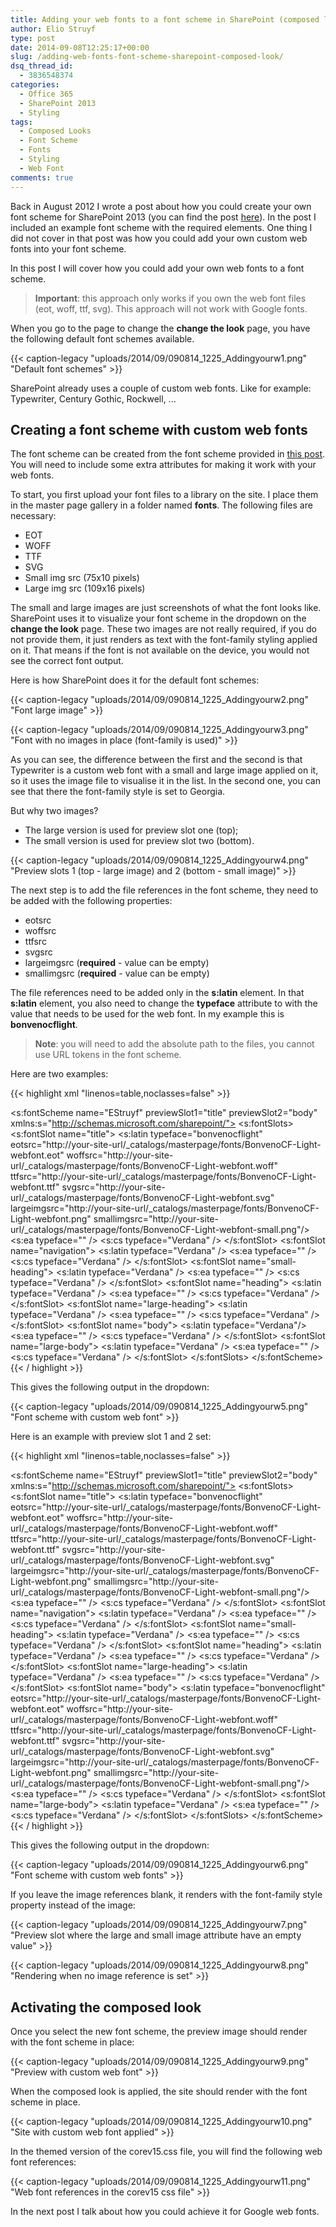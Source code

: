 ```yaml
---
title: Adding your web fonts to a font scheme in SharePoint (composed look)
author: Elio Struyf
type: post
date: 2014-09-08T12:25:17+00:00
slug: /adding-web-fonts-font-scheme-sharepoint-composed-look/
dsq_thread_id:
  - 3836548374
categories:
  - Office 365
  - SharePoint 2013
  - Styling
tags:
  - Composed Looks
  - Font Scheme
  - Fonts
  - Styling
  - Web Font
comments: true
---
```


Back in August 2012 I wrote a post about how you could create your own font scheme for SharePoint 2013 (you can find the post [here](https://www.eliostruyf.com/creating-a-new-font-scheme-for-sharepoint-2013-composed-look/)). In the post I included an example font scheme with the required elements. One thing I did not cover in that post was how you could add your own custom web fonts into your font scheme.

In this post I will cover how you could add your own web fonts to a font scheme.

> **Important**: this approach only works if you own the web font files (eot, woff, ttf, svg). This approach will not work with Google fonts.

When you go to the page to change the **change the look** page, you have the following default font schemes available.

{{< caption-legacy "uploads/2014/09/090814_1225_Addingyourw1.png" "Default font schemes" >}}

SharePoint already uses a couple of custom web fonts. Like for example: Typewriter, Century Gothic, Rockwell, ...

## Creating a font scheme with custom web fonts

The font scheme can be created from the font scheme provided in [this post](https://www.eliostruyf.com/creating-a-new-font-scheme-for-sharepoint-2013-composed-look/). You will need to include some extra attributes for making it work with your web fonts.

To start, you first upload your font files to a library on the site. I place them in the master page gallery in a folder named **fonts**. The following files are necessary:

*   EOT
*   WOFF
*   TTF
*   SVG
*   Small img src (75x10 pixels)
*   Large img src (109x16 pixels)

The small and large images are just screenshots of what the font looks like. SharePoint uses it to visualize your font scheme in the dropdown on the **change the look** page. These two images are not really required, if you do not provide them, it just renders as text with the font-family styling applied on it. That means if the font is not available on the device, you would not see the correct font output.

Here is how SharePoint does it for the default font schemes:

{{< caption-legacy "uploads/2014/09/090814_1225_Addingyourw2.png" "Font large image" >}}

{{< caption-legacy "uploads/2014/09/090814_1225_Addingyourw3.png" "Font with no images in place (font-family is used)" >}}

As you can see, the difference between the first and the second is that Typewriter is a custom web font with a small and large image applied on it, so it uses the image file to visualise it in the list. In the second one, you can see that there the font-family style is set to Georgia.

But why two images?

*   The large version is used for preview slot one (top);
*   The small version is used for preview slot two (bottom).

{{< caption-legacy "uploads/2014/09/090814_1225_Addingyourw4.png" "Preview slots 1 (top - large image) and 2 (bottom - small image)" >}}

The next step is to add the file references in the font scheme, they need to be added with the following properties:

*   eotsrc
*   woffsrc
*   ttfsrc
*   svgsrc
*   largeimgsrc (**required** - value can be empty)
*   smallimgsrc (**required** - value can be empty)

The file references need to be added only in the **s:latin** element. In that **s:latin** element, you also need to change the **typeface** attribute to with the value that needs to be used for the web font. In my example this is **bonvenocflight**.

> **Note**: you will need to add the absolute path to the files, you cannot use URL tokens in the font scheme.

Here are two examples:

{{< highlight xml "linenos=table,noclasses=false" >}}
<?xml version="1.0" encoding="utf-8"?>
<s:fontScheme name="EStruyf" previewSlot1="title" previewSlot2="body" xmlns:s="http://schemas.microsoft.com/sharepoint/">
  <s:fontSlots>
    <s:fontSlot name="title">
      <s:latin typeface="bonvenocflight" eotsrc="http://your-site-url/_catalogs/masterpage/fonts/BonvenoCF-Light-webfont.eot" woffsrc="http://your-site-url/_catalogs/masterpage/fonts/BonvenoCF-Light-webfont.woff" ttfsrc="http://your-site-url/_catalogs/masterpage/fonts/BonvenoCF-Light-webfont.ttf" svgsrc="http://your-site-url/_catalogs/masterpage/fonts/BonvenoCF-Light-webfont.svg" largeimgsrc="http://your-site-url/_catalogs/masterpage/fonts/BonvenoCF-Light-webfont.png" smallimgsrc="http://your-site-url/_catalogs/masterpage/fonts/BonvenoCF-Light-webfont-small.png"/>
      <s:ea typeface="" />
      <s:cs typeface="Verdana" />
    </s:fontSlot>
    <s:fontSlot name="navigation">
      <s:latin typeface="Verdana" />
      <s:ea typeface="" />
      <s:cs typeface="Verdana" />
    </s:fontSlot>
    <s:fontSlot name="small-heading">
      <s:latin typeface="Verdana" />
      <s:ea typeface="" />
      <s:cs typeface="Verdana" />
    </s:fontSlot>
    <s:fontSlot name="heading">
      <s:latin typeface="Verdana" />
      <s:ea typeface="" />
      <s:cs typeface="Verdana" />
    </s:fontSlot>
    <s:fontSlot name="large-heading">
      <s:latin typeface="Verdana" />
      <s:ea typeface="" />
      <s:cs typeface="Verdana" />
    </s:fontSlot>
    <s:fontSlot name="body">
      <s:latin typeface="Verdana"/>
      <s:ea typeface="" />
      <s:cs typeface="Verdana" />
    </s:fontSlot>
    <s:fontSlot name="large-body">
      <s:latin typeface="Verdana" />
      <s:ea typeface="" />
      <s:cs typeface="Verdana" />
    </s:fontSlot>
  </s:fontSlots>
</s:fontScheme>
{{< / highlight >}}

This gives the following output in the dropdown:

{{< caption-legacy "uploads/2014/09/090814_1225_Addingyourw5.png" "Font scheme with custom web font" >}}

Here is an example with preview slot 1 and 2 set:

{{< highlight xml "linenos=table,noclasses=false" >}}
<?xml version="1.0" encoding="utf-8"?>
<s:fontScheme name="EStruyf" previewSlot1="title" previewSlot2="body" xmlns:s="http://schemas.microsoft.com/sharepoint/">
  <s:fontSlots>
    <s:fontSlot name="title">
      <s:latin typeface="bonvenocflight" eotsrc="http://your-site-url/_catalogs/masterpage/fonts/BonvenoCF-Light-webfont.eot" woffsrc="http://your-site-url/_catalogs/masterpage/fonts/BonvenoCF-Light-webfont.woff" ttfsrc="http://your-site-url/_catalogs/masterpage/fonts/BonvenoCF-Light-webfont.ttf" svgsrc="http://your-site-url/_catalogs/masterpage/fonts/BonvenoCF-Light-webfont.svg" largeimgsrc="http://your-site-url/_catalogs/masterpage/fonts/BonvenoCF-Light-webfont.png" smallimgsrc="http://your-site-url/_catalogs/masterpage/fonts/BonvenoCF-Light-webfont-small.png"/>
      <s:ea typeface="" />
      <s:cs typeface="Verdana" />
    </s:fontSlot>
    <s:fontSlot name="navigation">
      <s:latin typeface="Verdana" />
      <s:ea typeface="" />
      <s:cs typeface="Verdana" />
    </s:fontSlot>
    <s:fontSlot name="small-heading">
      <s:latin typeface="Verdana" />
      <s:ea typeface="" />
      <s:cs typeface="Verdana" />
    </s:fontSlot>
    <s:fontSlot name="heading">
      <s:latin typeface="Verdana" />
      <s:ea typeface="" />
      <s:cs typeface="Verdana" />
    </s:fontSlot>
    <s:fontSlot name="large-heading">
      <s:latin typeface="Verdana" />
      <s:ea typeface="" />
      <s:cs typeface="Verdana" />
    </s:fontSlot>
    <s:fontSlot name="body">
      <s:latin typeface="bonvenocflight" eotsrc="http://your-site-url/_catalogs/masterpage/fonts/BonvenoCF-Light-webfont.eot" woffsrc="http://your-site-url/_catalogs/masterpage/fonts/BonvenoCF-Light-webfont.woff" ttfsrc="http://your-site-url/_catalogs/masterpage/fonts/BonvenoCF-Light-webfont.ttf" svgsrc="http://your-site-url/_catalogs/masterpage/fonts/BonvenoCF-Light-webfont.svg" largeimgsrc="http://your-site-url/_catalogs/masterpage/fonts/BonvenoCF-Light-webfont.png" smallimgsrc="http://your-site-url/_catalogs/masterpage/fonts/BonvenoCF-Light-webfont-small.png"/>
      <s:ea typeface="" />
      <s:cs typeface="Verdana" />
    </s:fontSlot>
    <s:fontSlot name="large-body">
      <s:latin typeface="Verdana" />
      <s:ea typeface="" />
      <s:cs typeface="Verdana" />
    </s:fontSlot>
  </s:fontSlots>
</s:fontScheme>
{{< / highlight >}}

This gives the following output in the dropdown:

{{< caption-legacy "uploads/2014/09/090814_1225_Addingyourw6.png" "Font scheme with custom web fonts" >}}

If you leave the image references blank, it renders with the font-family style property instead of the image:

{{< caption-legacy "uploads/2014/09/090814_1225_Addingyourw7.png" "Preview slot where the large and small image attribute have an empty value" >}}

{{< caption-legacy "uploads/2014/09/090814_1225_Addingyourw8.png" "Rendering when no image reference is set" >}}

## Activating the composed look

Once you select the new font scheme, the preview image should render with the font scheme in place:

{{< caption-legacy "uploads/2014/09/090814_1225_Addingyourw9.png" "Preview with custom web font" >}}

When the composed look is applied, the site should render with the font scheme in place.

{{< caption-legacy "uploads/2014/09/090814_1225_Addingyourw10.png" "Site with custom web font applied" >}}

In the themed version of the corev15.css file, you will find the following web font references:

{{< caption-legacy "uploads/2014/09/090814_1225_Addingyourw11.png" "Web font references in the corev15 css file" >}}

In the next post I talk about how you could achieve it for Google web fonts.